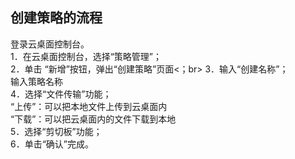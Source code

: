## 创建策略的流程
登录云桌面控制台。<br>
1．在云桌面控制台，选择“策略管理”；<br>
2．单击 “新增”按钮，弹出“创建策略”页面<；br>
3．输入“创建名称”；<br>
输入策略名称<br>
4．选择“文件传输”功能；<br>
“上传”：可以把本地文件上传到云桌面内<br>
“下载”：可以把云桌面内的文件下载到本地<br>
5．选择“剪切板”功能；<br>
6．单击“确认”完成。<br>
